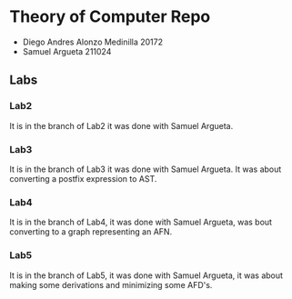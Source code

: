 # Theory of Computer Repo
* Diego Andres Alonzo Medinilla   20172
* Samuel Argueta 211024
## Labs
### Lab2
It is in the branch of Lab2 it was done with Samuel Argueta.
### Lab3
It is in the branch of Lab3 it was done with Samuel Argueta. It was about converting a postfix expression to AST.

### Lab4
It is in the branch of Lab4, it was done with Samuel Argueta, was bout converting to a graph representing an AFN.

### Lab5
It is in the branch of Lab5, it was done with Samuel Argueta, it was about making some derivations and minimizing some AFD's.
